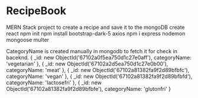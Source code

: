 # RecipeBook
MERN Stack project to create a recipe  and save it to the mongoDB
create react                          npm init
npm install bootstrap-dark-5 axios
                                        npm i express nodemon mongoose multer


CategoryName is created manually in mongodb to fetch it for check in baceknd.
  {
    _id: new ObjectId('67102a0f5ea750d1c27e0aff'),
    categoryName: 'vegetarian'
  },
  {
    _id: new ObjectId('67102a2d5ea750d1c27e0b00'),
    categoryName: 'meat'
  },
  {
    _id: new ObjectId('67102a81382fa9f2d89bfbfc'),
    categoryName: 'vegan'
  },
  {
    _id: new ObjectId('67102a81382fa9f2d89bfbfd'),
    categoryName: 'lactosefri'
  },
  {
    _id: new ObjectId('67102a81382fa9f2d89bfbfe'),
    categoryName: 'glutonfri'
  }